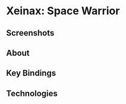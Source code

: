 Xeinax: Space Warrior
=====================================

Screenshots
-------------------------------------

About
-------------------------------------

Key Bindings
-------------------------------------

Technologies
-------------------------------------
